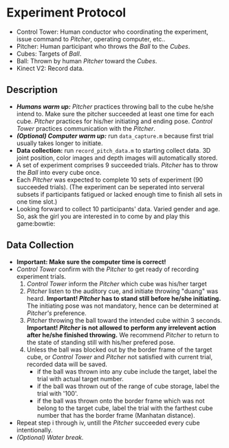 # Experiment Protocol
- Control Tower: Human conductor who coordinating the experiment, issue command to *Pitcher*, operating computer, etc..
- Pitcher: Human participant who throws the *Ball* to the *Cubes*. 
- Cubes: Targets of *Ball*.
- Ball: Thrown by human *Pitcher* toward the *Cubes*.
- Kinect V2: Record data.

## Description
- ***Humans warm up:*** *Pitcher* practices throwing ball to the cube he\/she intend to. Make sure the pitcher succeeded at least one time for each cube. *Pitcher* practices for his\/her initiating and ending pose. *Control Tower* practices communication with the *Pitcher*.
- ***(Optional) Computer warm up:*** run `data_capture.m` because first trial usually takes longer to initiate. 
- **Data collection:** run `record_pitch_data.m` to starting collect data. 3D joint position, color images and depth images 
will automatically stored.
- A set of experiment comprises 9 succeeded trials. *Pitcher* has to throw the *Ball* into every cube once.
- Each *Pitcher* was expected to complete 10 sets of experiment \(90 succeeded trials\). \(The experiment can be seperated 
into serveral subsets if participants fatigued or lacked enough time to finish all sets in one time slot.\)
- Looking forward to collect 10 participants' data. Varied gender and age. So, ask the girl you are interested in to 
come by and play this game:bowtie:

## Data Collection
- **Important: Make sure the computer time is correct!**
- *Control Tower* confirm with the *Pitcher* to get ready of recording experiment trials.
    1. *Control Tower* inform the *Pitcher* which cube was his\/her target
    2. *Pitcher* listen to the auditory cue, and initiate throwing \"duang\" was heard. **Important! *Pitcher* has to stand 
    still before he\/she initiating.** The initiating pose was not mandatory, hence can be determined at *Pitcher's* preference.
    3. *Pitcher* throwing the ball toward the intended cube within 3 seconds. **Important! *Pitcher* is not allowed to perform 
    any irrelevent action after he\/she finished throwing.** We recommend *Pitcher* to return to the state of standing still 
    with his\/her prefered pose.
    4. Unless the ball was blocked out by the border frame of the target cube, or *Control Tower* and *Pitcher* 
    not satisfied with current trial, recorded data will be saved. 
        - if the ball was thrown into any cube include the target, label the trial with actual target number.
        - if the ball was thrown out of the range of cube storage, label the trial with '100'.
        - if the ball was thrown onto the border frame which was not belong to the target cube, label the trial with the 
        farthest cube number that has the border frame \(Manhatan distance\). 
- Repeat step i through iv, untill the *Pitcher* succeeded every cube intentionally.
- *(Optional) Water break.*
